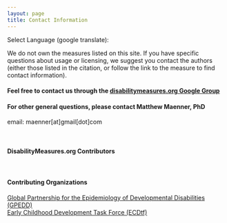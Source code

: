 ```yaml
---
layout: page
title: Contact Information
---
```


Select Language (google translate):  

<div id="google_translate_element"></div><script type="text/javascript">
function googleTranslateElementInit() {
  new google.translate.TranslateElement({pageLanguage: 'en', layout: google.translate.TranslateElement.InlineLayout.SIMPLE, gaTrack: true, gaId: 'UA-64320648-1'}, 'google_translate_element');
}
</script><script type="text/javascript" src="//translate.google.com/translate_a/element.js?cb=googleTranslateElementInit"></script>  

We do not own the measures listed on this site. If you have specific questions about usage or licensing, we suggest you contact the authors (either those listed in the citation, or follow the link to the measure to find contact information).

#### Feel free to contact us through the [disabilitymeasures.org Google Group](https://groups.google.com/forum/#!forum/disabilitymeasures)  

#### For other general questions, please contact Matthew Maenner, PhD  
email: maenner[at]gmail[dot]com
 
<br>

#### DisabilityMeasures.org Contributors

<br>

#### Contributing Organizations
[Global Partnership for the Epidemiology of Developmental Disabilities (GPEDD)](http://www.gpedd.wordpress.com)  
[Early Childhood Development Task Force (ECDtf)](http://www.gpcwd.org/early-childhood-development.html)  
